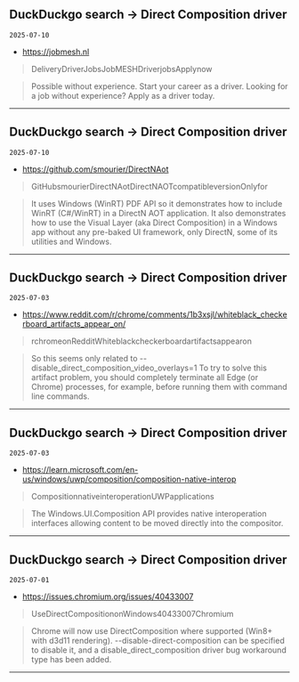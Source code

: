 ## DuckDuckgo search -> Direct Composition driver
`2025-07-10`

* https://jobmesh.nl

<blockquote>
 DeliveryDriverJobsJobMESHDriverjobsApplynow
</blockquote>
<blockquote>
Possible without experience. Start your career as a driver. Looking for a job without experience? Apply as a driver today.
</blockquote>

---

## DuckDuckgo search -> Direct Composition driver
`2025-07-10`

* https://github.com/smourier/DirectNAot

<blockquote>
 GitHubsmourierDirectNAotDirectNAOTcompatibleversionOnlyfor
</blockquote>
<blockquote>
It uses Windows (WinRT) PDF API so it demonstrates how to include WinRT (C&#35;/WinRT) in a DirectN AOT application. It also demonstrates how to use the Visual Layer (aka Direct Composition) in a Windows app without any pre-baked UI framework, only DirectN, some of its utilities and Windows.
</blockquote>

---

## DuckDuckgo search -> Direct Composition driver
`2025-07-03`

* https://www.reddit.com/r/chrome/comments/1b3xsjl/whiteblack_checkerboard_artifacts_appear_on/

<blockquote>
 rchromeonRedditWhiteblackcheckerboardartifactsappearon
</blockquote>
<blockquote>
So this seems only related to --disable_direct_composition_video_overlays&#61;1 To try to solve this artifact problem, you should completely terminate all Edge (or Chrome) processes, for example, before running them with command line commands.
</blockquote>

---

## DuckDuckgo search -> Direct Composition driver
`2025-07-03`

* https://learn.microsoft.com/en-us/windows/uwp/composition/composition-native-interop

<blockquote>
 CompositionnativeinteroperationUWPapplications
</blockquote>
<blockquote>
The Windows.UI.Composition API provides native interoperation interfaces allowing content to be moved directly into the compositor.
</blockquote>

---

## DuckDuckgo search -> Direct Composition driver
`2025-07-01`

* https://issues.chromium.org/issues/40433007

<blockquote>
 UseDirectCompositiononWindows40433007Chromium
</blockquote>
<blockquote>
Chrome will now use DirectComposition where supported (Win8+ with d3d11 rendering). --disable-direct-composition can be specified to disable it, and a disable_direct_composition driver bug workaround type has been added.
</blockquote>

---

